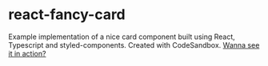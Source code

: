 # react-fancy-card
Example implementation of a nice card component built using React, Typescript and styled-components.
Created with CodeSandbox. [Wanna see it in action?](https://codesandbox.io/s/github/skennicutt/react-fancy-card/tree/master/)
